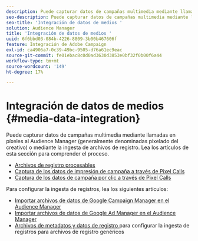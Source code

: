 ```yaml
---
description: Puede capturar datos de campañas multimedia mediante llamadas en píxeles al Audience Manager (generalmente denominadas pixelado del creativo) o mediante la ingesta de archivos de registro.
seo-description: Puede capturar datos de campañas multimedia mediante llamadas en píxeles al Audience Manager (generalmente denominadas pixelado del creativo) o mediante la ingesta de archivos de registro.
seo-title: 'Integración de datos de medios '
solution: Audience Manager
title: 'Integración de datos de medios '
uuid: 6f6bbd03-084b-4226-8809-3b00b467606f
feature: Integración de Adobe Campaign
exl-id: ca4906a7-0c39-49bc-9505-d76a61ec9eac
source-git-commit: fe01ebac8c0d0ad3630d3853e0bf32f0b00f6a44
workflow-type: tm+mt
source-wordcount: '149'
ht-degree: 17%

---
```


# Integración de datos de medios {#media-data-integration}

Puede capturar datos de campañas multimedia mediante llamadas en píxeles al Audience Manager (generalmente denominadas pixelado del creativo) o mediante la ingesta de archivos de registro. Lea los artículos de esta sección para comprender el proceso.

<!-- c_camp_data_int.xml -->

* [Archivos de registro procesables](/help/using/integration/media-data-integration/actionable-log-files.md)
* [Captura de los datos de impresión de campaña a través de Pixel Calls](/help/using/integration/media-data-integration/impression-data-pixels.md)
* [Captura de los datos de campaña por clic a través de Pixel Calls](/help/using/integration/media-data-integration/click-data-pixels.md)

Para configurar la ingesta de registros, lea los siguientes artículos:

* [Importar archivos de datos de Google Campaign Manager en el Audience Manager](/help/using/reporting/audience-optimization-reports/aor-advertisers/import-dcm.md)
* [Importar archivos de datos de Google Ad Manager en el Audience Manager ](/help/using/reporting/audience-optimization-reports/aor-publishers/import-dfp.md)
* [Archivos de metadatos y datos de registro ](/help/using/reporting/audience-optimization-reports/metadata-files-intro/metadata-files-intro.md) para configurar la ingesta de registros para archivos de registro genéricos
